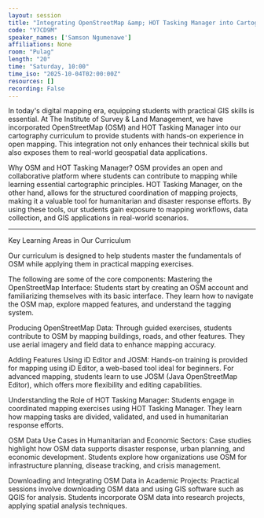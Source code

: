 ```yaml
---
layout: session
title: "Integrating OpenStreetMap &amp; HOT Tasking Manager into Cartography Curriculum"
code: "Y7CD9M"
speaker_names: ['Samson Ngumenawe']
affiliations: None
room: "Pulag"
length: "20"
time: "Saturday, 10:00"
time_iso: "2025-10-04T02:00:00Z"
resources: []
recording: False
---
```


In today's digital mapping era, equipping students with practical GIS skills is essential. At The Institute of Survey &amp; Land Management, we have incorporated OpenStreetMap (OSM) and HOT Tasking Manager into our cartography curriculum to provide students with hands-on experience in open mapping. This integration not only enhances their technical skills but also exposes them to real-world geospatial data applications.

Why OSM and HOT Tasking Manager?
OSM provides an open and collaborative platform where students can contribute to mapping while learning essential cartographic principles. HOT Tasking Manager, on the other hand, allows for the structured coordination of mapping projects, making it a valuable tool for humanitarian and disaster response efforts. By using these tools, our students gain exposure to mapping workflows, data collection, and GIS applications in real-world scenarios.

<hr>

Key Learning Areas in Our Curriculum

Our curriculum is designed to help students master the fundamentals of OSM while applying them in practical mapping exercises.
 
The following are some of the core components:
Mastering the OpenStreetMap Interface: Students start by creating an OSM account and familiarizing themselves with its basic interface. They learn how to navigate the OSM map, explore mapped features, and understand the tagging system.

Producing OpenStreetMap Data: Through guided exercises, students contribute to OSM by mapping buildings, roads, and other features. They use aerial imagery and field data to enhance mapping accuracy.

Adding Features Using iD Editor and JOSM: Hands-on training is provided for mapping using iD Editor, a web-based tool ideal for beginners. For advanced mapping, students learn to use JOSM (Java OpenStreetMap Editor), which offers more flexibility and editing capabilities.

Understanding the Role of HOT Tasking Manager: Students engage in coordinated mapping exercises using HOT Tasking Manager. They learn how mapping tasks are divided, validated, and used in humanitarian response efforts.

OSM Data Use Cases in Humanitarian and Economic Sectors: Case studies highlight how OSM data supports disaster response, urban planning, and economic development. Students explore how organizations use OSM for infrastructure planning, disease tracking, and crisis management.

Downloading and Integrating OSM Data in Academic Projects: Practical sessions involve downloading OSM data and using GIS software such as QGIS for analysis.
Students incorporate OSM data into research projects, applying spatial analysis techniques.

